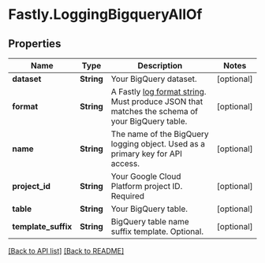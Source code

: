 # Fastly.LoggingBigqueryAllOf

## Properties

Name | Type | Description | Notes
------------ | ------------- | ------------- | -------------
**dataset** | **String** | Your BigQuery dataset. | [optional] 
**format** | **String** | A Fastly [log format string](https://docs.fastly.com/en/guides/custom-log-formats). Must produce JSON that matches the schema of your BigQuery table. | [optional] 
**name** | **String** | The name of the BigQuery logging object. Used as a primary key for API access. | [optional] 
**project_id** | **String** | Your Google Cloud Platform project ID. Required | [optional] 
**table** | **String** | Your BigQuery table. | [optional] 
**template_suffix** | **String** | BigQuery table name suffix template. Optional. | [optional] 



[[Back to API list]](../../README.md#endpoints) [[Back to README]](../../README.md)
